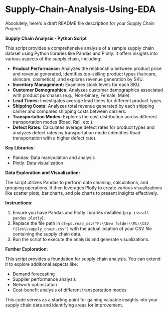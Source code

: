 # Supply-Chain-Analysis-Using-EDA
Absolutely, here's a draft README file description for your Supply Chain Project:

**Supply Chain Analysis - Python Script**

This script provides a comprehensive analysis of a sample supply chain dataset using Python libraries like Pandas and Plotly. It offers insights into various aspects of the supply chain, including:

* **Product Performance:** Analyzes the relationship between product price and revenue generated, identifies top-selling product types (haircare, skincare, cosmetics), and explores revenue generation by SKU.
* **Inventory Management:** Examines stock levels for each SKU.
* **Customer Demographics:** Analyzes customer demographics associated with product purchases (e.g., Non-binary, Female, Male).
* **Lead Times:** Investigates average lead times for different product types.
* **Shipping Costs:** Analyzes total revenue generated by each shipping carrier and compares shipping costs between carriers.
* **Transportation Modes:** Explores the cost distribution across different transportation modes (Road, Rail, etc.).
* **Defect Rates:** Calculates average defect rates for product types and analyzes defect rates by transportation mode (identifies Road transportation with a higher defect rate).

**Key Libraries:**

* Pandas: Data manipulation and analysis
* Plotly: Data visualization

**Data Exploration and Visualization:**

The script utilizes Pandas to perform data cleaning, calculations, and grouping operations. It then leverages Plotly to create various visualizations like scatter plots, bar charts, and pie charts to present insights effectively.

**Instructions:**

1. Ensure you have Pandas and Plotly libraries installed (`pip install pandas plotly`).
2. Replace the file path in `df=pd.read_csv("F:\\New folder\\ML\\CSV files\\supply_chain.csv")` with the actual location of your CSV file containing the supply chain data.
3. Run the script to execute the analysis and generate visualizations.

**Further Exploration:**

This script provides a foundation for supply chain analysis. You can extend it to explore additional aspects like:

* Demand forecasting
* Supplier performance analysis
* Network optimization
* Cost-benefit analysis of different transportation modes

This code serves as a starting point for gaining valuable insights into your supply chain data and identifying areas for improvement.
